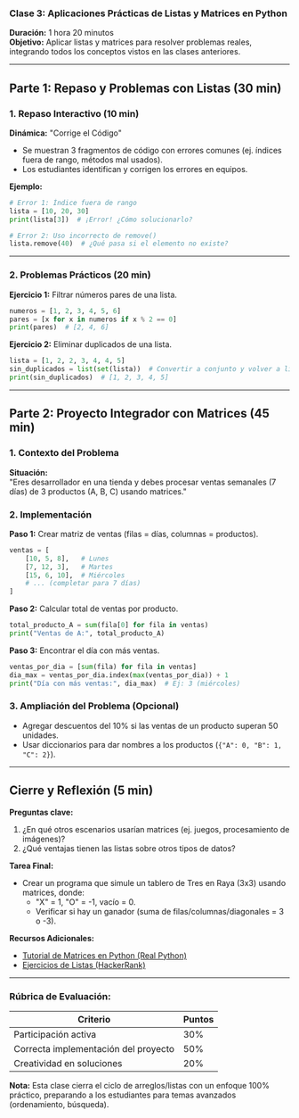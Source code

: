 ### **Clase 3: Aplicaciones Prácticas de Listas y Matrices en Python**  
**Duración:** 1 hora 20 minutos  
**Objetivo:** Aplicar listas y matrices para resolver problemas reales, integrando todos los conceptos vistos en las clases anteriores.  

---

## **Parte 1: Repaso y Problemas con Listas (30 min)**  

### **1. Repaso Interactivo (10 min)**  
**Dinámica:** "Corrige el Código"  
- Se muestran 3 fragmentos de código con errores comunes (ej. índices fuera de rango, métodos mal usados).  
- Los estudiantes identifican y corrigen los errores en equipos.  

**Ejemplo:**  
```python
# Error 1: Índice fuera de rango
lista = [10, 20, 30]
print(lista[3])  # ¡Error! ¿Cómo solucionarlo?

# Error 2: Uso incorrecto de remove()
lista.remove(40)  # ¿Qué pasa si el elemento no existe?
```

---

### **2. Problemas Prácticos (20 min)**  
**Ejercicio 1:** Filtrar números pares de una lista.  
```python
numeros = [1, 2, 3, 4, 5, 6]
pares = [x for x in numeros if x % 2 == 0]
print(pares)  # [2, 4, 6]
```

**Ejercicio 2:** Eliminar duplicados de una lista.  
```python
lista = [1, 2, 2, 3, 4, 4, 5]
sin_duplicados = list(set(lista))  # Convertir a conjunto y volver a lista
print(sin_duplicados)  # [1, 2, 3, 4, 5]
```

---

## **Parte 2: Proyecto Integrador con Matrices (45 min)**  

### **1. Contexto del Problema**  
**Situación:**  
"Eres desarrollador en una tienda y debes procesar ventas semanales (7 días) de 3 productos (A, B, C) usando matrices."  

### **2. Implementación**  
**Paso 1:** Crear matriz de ventas (filas = días, columnas = productos).  
```python
ventas = [
    [10, 5, 8],   # Lunes
    [7, 12, 3],   # Martes
    [15, 6, 10],  # Miércoles
    # ... (completar para 7 días)
]
```

**Paso 2:** Calcular total de ventas por producto.  
```python
total_producto_A = sum(fila[0] for fila in ventas)
print("Ventas de A:", total_producto_A)
```

**Paso 3:** Encontrar el día con más ventas.  
```python
ventas_por_dia = [sum(fila) for fila in ventas]
dia_max = ventas_por_dia.index(max(ventas_por_dia)) + 1
print("Día con más ventas:", dia_max)  # Ej: 3 (miércoles)
```

### **3. Ampliación del Problema (Opcional)**  
- Agregar descuentos del 10% si las ventas de un producto superan 50 unidades.  
- Usar diccionarios para dar nombres a los productos (`{"A": 0, "B": 1, "C": 2}`).  

---

## **Cierre y Reflexión (5 min)**  
**Preguntas clave:**  
1. ¿En qué otros escenarios usarían matrices (ej. juegos, procesamiento de imágenes)?  
2. ¿Qué ventajas tienen las listas sobre otros tipos de datos?  

**Tarea Final:**  
- Crear un programa que simule un tablero de Tres en Raya (3x3) usando matrices, donde:  
  - "X" = 1, "O" = -1, vacío = 0.  
  - Verificar si hay un ganador (suma de filas/columnas/diagonales = 3 o -3).  

**Recursos Adicionales:**  
- [Tutorial de Matrices en Python (Real Python)](https://realpython.com/python-matrices/)  
- [Ejercicios de Listas (HackerRank)](https://www.hackerrank.com/domains/python/py-introduction)  

--- 

### **Rúbrica de Evaluación:**  
| Criterio               | Puntos |  
|------------------------|--------|  
| Participación activa   | 30%    |  
| Correcta implementación del proyecto | 50%    |  
| Creatividad en soluciones | 20%    |  

**Nota:** Esta clase cierra el ciclo de arreglos/listas con un enfoque 100% práctico, preparando a los estudiantes para temas avanzados (ordenamiento, búsqueda).